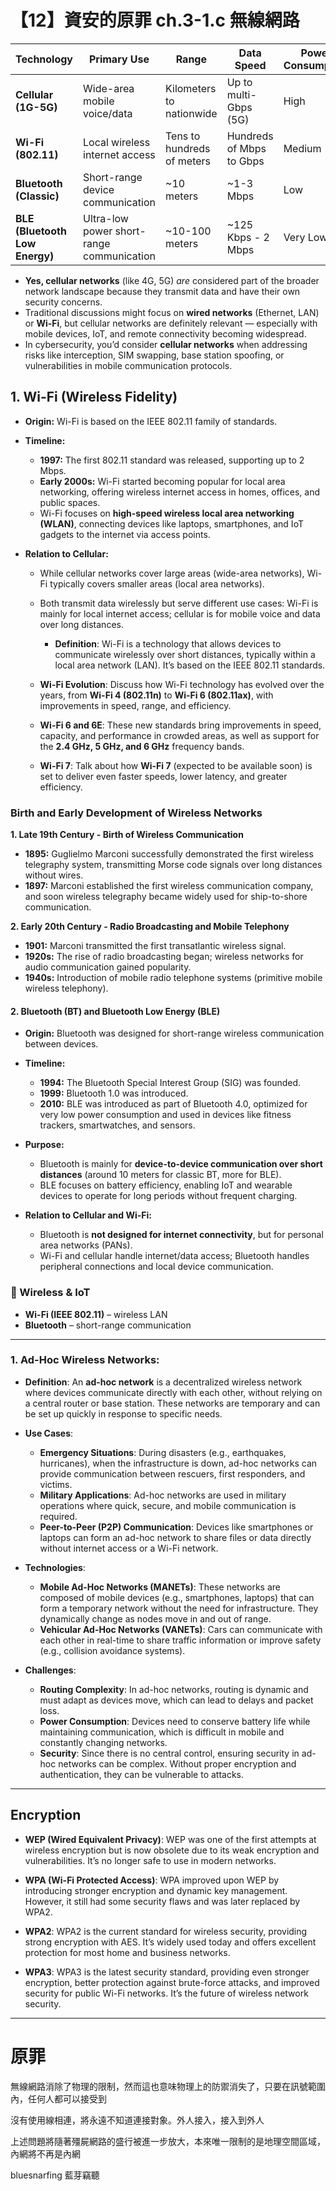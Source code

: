 # 【12】資安的原罪 ch.3-1.c 無線網路

| Technology                     | Primary Use                               | Range                      | Data Speed               | Power Consumption | Typical Applications                 |
| ------------------------------ | ----------------------------------------- | -------------------------- | ------------------------ | ----------------- | ------------------------------------ |
| **Cellular (1G-5G)**           | Wide-area mobile voice/data               | Kilometers to nationwide   | Up to multi-Gbps (5G)    | High              | Mobile phones, IoT, smart cities     |
| **Wi-Fi (802.11)**             | Local wireless internet access            | Tens to hundreds of meters | Hundreds of Mbps to Gbps | Medium            | Home/office internet, hotspots       |
| **Bluetooth (Classic)**        | Short-range device communication          | \~10 meters                | \~1-3 Mbps               | Low               | Headsets, speakers, file transfers   |
| **BLE (Bluetooth Low Energy)** | Ultra-low power short-range communication | \~10-100 meters            | \~125 Kbps - 2 Mbps      | Very Low          | Fitness trackers, smart sensors, IoT |

* **Yes, cellular networks** (like 4G, 5G) *are* considered part of the broader network landscape because they transmit data and have their own security concerns.
* Traditional discussions might focus on **wired networks** (Ethernet, LAN) or **Wi-Fi**, but cellular networks are definitely relevant — especially with mobile devices, IoT, and remote connectivity becoming widespread.
* In cybersecurity, you’d consider **cellular networks** when addressing risks like interception, SIM swapping, base station spoofing, or vulnerabilities in mobile communication protocols.

## 1. **Wi-Fi (Wireless Fidelity)**

* **Origin:** Wi-Fi is based on the IEEE 802.11 family of standards.
* **Timeline:**

  * **1997:** The first 802.11 standard was released, supporting up to 2 Mbps.
  * **Early 2000s:** Wi-Fi started becoming popular for local area networking, offering wireless internet access in homes, offices, and public spaces.
  * Wi-Fi focuses on **high-speed wireless local area networking (WLAN)**, connecting devices like laptops, smartphones, and IoT gadgets to the internet via access points.
* **Relation to Cellular:**

  * While cellular networks cover large areas (wide-area networks), Wi-Fi typically covers smaller areas (local area networks).
  * Both transmit data wirelessly but serve different use cases: Wi-Fi is mainly for local internet access; cellular is for mobile voice and data over long distances.

     * **Definition**: Wi-Fi is a technology that allows devices to communicate wirelessly over short distances, typically within a local area network (LAN). It’s based on the IEEE 802.11 standards.
   * **Wi-Fi Evolution**: Discuss how Wi-Fi technology has evolved over the years, from **Wi-Fi 4 (802.11n)** to **Wi-Fi 6 (802.11ax)**, with improvements in speed, range, and efficiency.
   * **Wi-Fi 6 and 6E**: These new standards bring improvements in speed, capacity, and performance in crowded areas, as well as support for the **2.4 GHz, 5 GHz, and 6 GHz** frequency bands.
   * **Wi-Fi 7**: Talk about how **Wi-Fi 7** (expected to be available soon) is set to deliver even faster speeds, lower latency, and greater efficiency.


### Birth and Early Development of Wireless Networks

**1. Late 19th Century - Birth of Wireless Communication**

* **1895:** Guglielmo Marconi successfully demonstrated the first wireless telegraphy system, transmitting Morse code signals over long distances without wires.
* **1897:** Marconi established the first wireless communication company, and soon wireless telegraphy became widely used for ship-to-shore communication.

**2. Early 20th Century - Radio Broadcasting and Mobile Telephony**

* **1901:** Marconi transmitted the first transatlantic wireless signal.
* **1920s:** The rise of radio broadcasting began; wireless networks for audio communication gained popularity.
* **1940s:** Introduction of mobile radio telephone systems (primitive mobile wireless telephony).
#### 2. **Bluetooth (BT) and Bluetooth Low Energy (BLE)**

* **Origin:** Bluetooth was designed for short-range wireless communication between devices.
* **Timeline:**

  * **1994:** The Bluetooth Special Interest Group (SIG) was founded.
  * **1999:** Bluetooth 1.0 was introduced.
  * **2010:** BLE was introduced as part of Bluetooth 4.0, optimized for very low power consumption and used in devices like fitness trackers, smartwatches, and sensors.
* **Purpose:**

  * Bluetooth is mainly for **device-to-device communication over short distances** (around 10 meters for classic BT, more for BLE).
  * BLE focuses on battery efficiency, enabling IoT and wearable devices to operate for long periods without frequent charging.
* **Relation to Cellular and Wi-Fi:**

  * Bluetooth is **not designed for internet connectivity**, but for personal area networks (PANs).
  * Wi-Fi and cellular handle internet/data access; Bluetooth handles peripheral connections and local device communication.


### 🔹 Wireless & IoT

* **Wi-Fi (IEEE 802.11)** – wireless LAN
* **Bluetooth** – short-range communication

---

### 1. **Ad-Hoc Wireless Networks**:

* **Definition**: An **ad-hoc network** is a decentralized wireless network where devices communicate directly with each other, without relying on a central router or base station. These networks are temporary and can be set up quickly in response to specific needs.

* **Use Cases**:

  * **Emergency Situations**: During disasters (e.g., earthquakes, hurricanes), when the infrastructure is down, ad-hoc networks can provide communication between rescuers, first responders, and victims.
  * **Military Applications**: Ad-hoc networks are used in military operations where quick, secure, and mobile communication is required.
  * **Peer-to-Peer (P2P) Communication**: Devices like smartphones or laptops can form an ad-hoc network to share files or data directly without internet access or a Wi-Fi network.

* **Technologies**:

  * **Mobile Ad-Hoc Networks (MANETs)**: These networks are composed of mobile devices (e.g., smartphones, laptops) that can form a temporary network without the need for infrastructure. They dynamically change as nodes move in and out of range.
  * **Vehicular Ad-Hoc Networks (VANETs)**: Cars can communicate with each other in real-time to share traffic information or improve safety (e.g., collision avoidance systems).

* **Challenges**:

  * **Routing Complexity**: In ad-hoc networks, routing is dynamic and must adapt as devices move, which can lead to delays and packet loss.
  * **Power Consumption**: Devices need to conserve battery life while maintaining communication, which is difficult in mobile and constantly changing networks.
  * **Security**: Since there is no central control, ensuring security in ad-hoc networks can be complex. Without proper encryption and authentication, they can be vulnerable to attacks.

---

## Encryption


* **WEP (Wired Equivalent Privacy)**: WEP was one of the first attempts at wireless encryption but is now obsolete due to its weak encryption and vulnerabilities. It’s no longer safe to use in modern networks.

* **WPA (Wi-Fi Protected Access)**: WPA improved upon WEP by introducing stronger encryption and dynamic key management. However, it still had some security flaws and was later replaced by WPA2.

* **WPA2**: WPA2 is the current standard for wireless security, providing strong encryption with AES. It’s widely used today and offers excellent protection for most home and business networks.

* **WPA3**: WPA3 is the latest security standard, providing even stronger encryption, better protection against brute-force attacks, and improved security for public Wi-Fi networks. It’s the future of wireless network security.

---

# 原罪

無線網路消除了物理的限制，然而這也意味物理上的防禦消失了，只要在訊號範圍內，任何人都可以接受到

沒有使用線相連，將永遠不知道連接對象。外人接入，接入到外人

上述問題將隨著殭屍網路的盛行被進一步放大，本來唯一限制的是地理空間區域，內網將不再是內網

bluesnarfing 藍芽竊聽